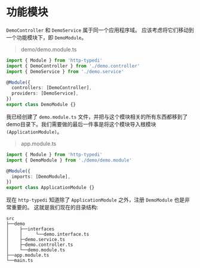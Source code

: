 # 功能模块

`DemoController` 和 `DemoService` 属于同一个应用程序域。 应该考虑将它们移动到一个功能模块下，即 `DemoModule`。

> demo/demo.module.ts

```ts
import { Module } from 'http-typedi'
import { DemoController } from './demo.controller'
import { DemoService } from './demo.service'

@Module({
  controllers: [DemoController],
  providers: [DemoService],
})
export class DemoModule {}
```

我已经创建了 `demo.module.ts` 文件，并把与这个模块相关的所有东西都移到了 demo目录下。我们需要做的最后一件事是将这个模块导入根模块 `(ApplicationModule)`。

> app.module.ts

```ts
import { Module } from 'http-typedi'
import { DemoModule } from './demo/demo.module'

@Module({
  imports: [DemoModule],
})
export class ApplicationModule {}
```

现在 `http-typedi` 知道除了 `ApplicationModule` 之外，注册 `DemoModule` 也是非常重要的。 这就是我们现在的目录结构:

```
src
├──demo
│    ├──interfaces
│    │     └──demo.interface.ts
│    ├─demo.service.ts
│    ├─demo.controller.ts
│    └──demo.module.ts
├──app.module.ts
└──main.ts
```
